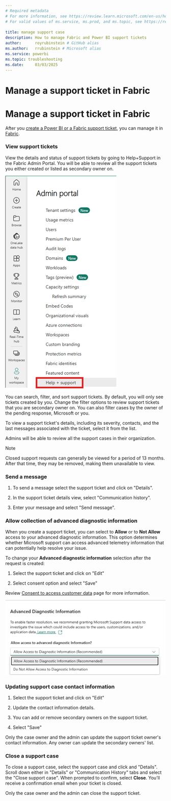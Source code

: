 ```yaml
---
# Required metadata
# For more information, see https://review.learn.microsoft.com/en-us/help/platform/learn-editor-add-metadata?branch=main
# For valid values of ms.service, ms.prod, and ms.topic, see https://review.learn.microsoft.com/en-us/help/platform/metadata-taxonomies?branch=main

title: manage support case
description: How to manage Fabric and Power BI support tickets
author:      royrubinstein # GitHub alias
ms.author:   rrubinstein # Microsoft alias
ms.service: powerbi
ms.topic: troubleshooting
ms.date:     03/03/2025
---
```


# Manage a support ticket in Fabric

# Manage a support ticket in Fabric

After you [create a Power BI or a Fabric support ticket](/power-bi/support/create-support-ticket), you can manage it in [Fabric](https://app.powerbi.com/admin-portal/supportCenter).

### View support tickets

View the details and status of support tickets by going to Help+Support in the Fabric Admin Portal. You will be able to review all the support tickets you either created or listed as secondary owner on.

![Help and support tab in the admin portal.](media/manage-support-ticket/help+support+admin-portal.png)

You can search, filter, and sort support tickets. By default, you will only see tickets created by you. Change the filter options to review support tickets that you are secondary owner on. You can also filter cases by the owner of the pending response, Microsoft or you. 

To view a support ticket's details, including its severity, contacts, and the last messages associated with the ticket, select it from the list. 

Admins will be able to review all the support cases in their organization. 

> [!NOTE]
> Closed support requests can generally be viewed for a period of 13 months. After that time, they may be removed, making them unavailable to view.
### Send a message

1. To send a message select the support ticket and click on "Details".

1. In the support ticket details view, select "Communication history".

1. Enter your message and select "Send message". 

### Allow collection of advanced diagnostic information

When you create a support ticket, you can select to **Allow** or to **Not Allow** access to your advanced diagnostic information. This option determines whether Microsoft support can access advanced telemetry information that can potentially help resolve your issue.

To change your **Advanced diagnostic information** selection after the request is created:

1. Select the support ticket and click on "Edit"

1. Select consent option and select "Save"

Review [Consent to access customer data](/power-bi/support/access-customer-data) page for more information.

![A user can change their consent to access their diagnostic data.](media/manage-support-ticket/consent-to-access-data.png)

### Updating support case contact information

1. Select the support ticket and click on "Edit"

1. Update the contact information details.

1. You can add or remove secondary owners on the support ticket.

1. Select "Save"

Only the case owner and the admin can update the support ticket owner's contact information. Any owner can update the secondary owners' list.

### Close a support case

To close a support case, select the support case and click and "Details". Scroll down either in "Details" or "Communication History" tabs and select the "Close support case". When prompted to confirm, select **Close**. You'll receive a confirmation email when your ticket is closed. 

Only the case owner and the admin can close the support ticket.